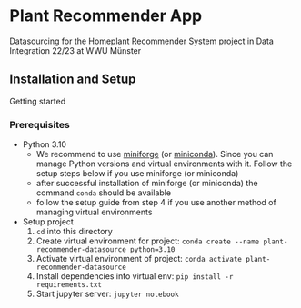 # Plant Recommender App
Datasourcing for the Homeplant Recommender System project in Data Integration 22/23 at WWU Münster

## Installation and Setup

Getting started

### Prerequisites

- Python 3.10
    - We recommend to use [miniforge](https://github.com/conda-forge/miniforge#install) (or [miniconda](https://docs.conda.io/en/latest/miniconda.html)). Since you can manage Python versions and virtual environments with it. Follow the setup steps below if you use miniforge (or miniconda)
    - after successful installation of miniforge (or miniconda) the command `conda` should be available
    - follow the setup guide from step 4 if you use another method of managing virtual environments
- Setup project
    1. `cd` into this directory
    1. Create virtual environment for project: `conda create --name plant-recommender-datasource python=3.10`
    1. Activate virtual environment of project: `conda activate plant-recommender-datasource`
    1. Install dependencies into virtual env: `pip install -r requirements.txt`
    1. Start jupyter server: `jupyter notebook`
